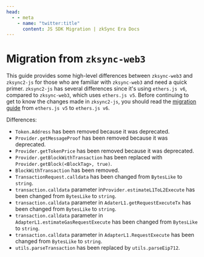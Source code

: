 ```yaml
---
head:
  - - meta
    - name: "twitter:title"
      content: JS SDK Migration | zkSync Era Docs
---
```


# Migration from `zksync-web3`

This guide provides some high-level differences between `zksync-web3` and `zksync2-js` for those who are familiar with
`zksync-web3` and need a quick primer. `zksync2-js` has several differences since it's using `ethers.js v6`, compared to
`zksync-web3`, which uses `ethers.js v5`. Before continuing to get to know the changes made in `zksync2-js`, you should
read the [migration guide](https://docs.ethers.org/v6/migrating/) from `ethers.js v5` to `ethers.js v6`.

Differences:

- `Token.Address` has been removed because it was deprecated.
- `Provider.getMessageProof` has been removed because it was deprecated.
- `Provider.getTokenPrice` has been removed because it was deprecated.
- `Provider.getBlockWithTransaction` has been replaced with `Provider.getBlock(<BlockTag>, true)`.
- `BlockWithTransaction` has been removed.
- `TransactionRequest.calldata` has been changed from `BytesLike` to `string`.
- `transaction.calldata` parameter in`Provider.estimateL1ToL2Execute` has been changed from `BytesLike` to `string`.
- `transaction.calldata` parameter in `AdaterL1.getRequestExecuteTx` has been changed from `BytesLike` to `string`.
- `transaction.calldata` parameter in `AdapterL1.estimateGasRequestExecute` has been changed from `BytesLike` to `string`.
- `transaction.calldata` parameter in `AdapterL1.RequestExecute` has been changed from `BytesLike` to `string`.
- `utils.parseTransaction` has been replaced by `utils.parseEip712`.
